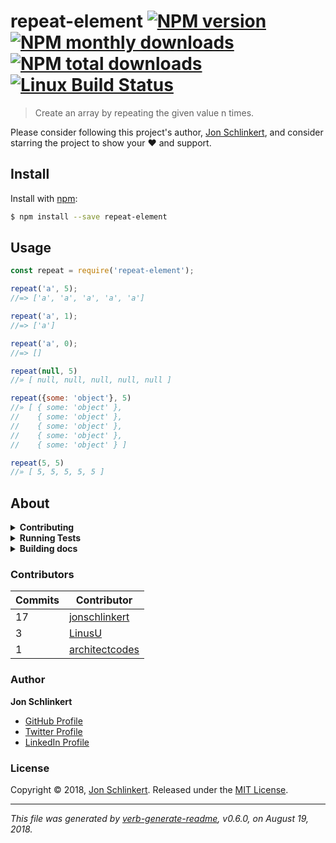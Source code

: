 # repeat-element [![NPM version](https://img.shields.io/npm/v/repeat-element.svg?style=flat)](https://www.npmjs.com/package/repeat-element) [![NPM monthly downloads](https://img.shields.io/npm/dm/repeat-element.svg?style=flat)](https://npmjs.org/package/repeat-element) [![NPM total downloads](https://img.shields.io/npm/dt/repeat-element.svg?style=flat)](https://npmjs.org/package/repeat-element) [![Linux Build Status](https://img.shields.io/travis/jonschlinkert/repeat-element.svg?style=flat&label=Travis)](https://travis-ci.org/jonschlinkert/repeat-element)

> Create an array by repeating the given value n times.

Please consider following this project's author, [Jon Schlinkert](https://github.com/jonschlinkert), and consider starring the project to show your :heart: and support.










































<extoc></extoc>

## Install

Install with [npm](https://www.npmjs.com/):

```sh
$ npm install --save repeat-element
```

## Usage

```js
const repeat = require('repeat-element');

repeat('a', 5);
//=> ['a', 'a', 'a', 'a', 'a']

repeat('a', 1);
//=> ['a']

repeat('a', 0);
//=> []

repeat(null, 5)
//» [ null, null, null, null, null ]

repeat({some: 'object'}, 5)
//» [ { some: 'object' },
//    { some: 'object' },
//    { some: 'object' },
//    { some: 'object' },
//    { some: 'object' } ]

repeat(5, 5)
//» [ 5, 5, 5, 5, 5 ]
```

## About

<details>
<summary><strong>Contributing</strong></summary>

Pull requests and stars are always welcome. For bugs and feature requests, [please create an issue](../../issues/new).

</details>

<details>
<summary><strong>Running Tests</strong></summary>

Running and reviewing unit tests is a great way to get familiarized with a library and its API. You can install dependencies and run tests with the following command:

```sh
$ npm install && npm test
```

</details>

<details>
<summary><strong>Building docs</strong></summary>

_(This project's readme.md is generated by [verb](https://github.com/verbose/verb-generate-readme), please don't edit the readme directly. Any changes to the readme must be made in the [.verb.md](.verb.md) readme template.)_

To generate the readme, run the following command:

```sh
$ npm install -g verbose/verb#dev verb-generate-readme && verb
```

</details>

### Contributors

| **Commits** | **Contributor** | 
| --- | --- |
| 17 | [jonschlinkert](https://github.com/jonschlinkert) |
| 3 | [LinusU](https://github.com/LinusU) |
| 1 | [architectcodes](https://github.com/architectcodes) |

### Author

**Jon Schlinkert**

* [GitHub Profile](https://github.com/jonschlinkert)
* [Twitter Profile](https://twitter.com/jonschlinkert)
* [LinkedIn Profile](https://linkedin.com/in/jonschlinkert)

### License

Copyright © 2018, [Jon Schlinkert](https://github.com/jonschlinkert).
Released under the [MIT License](LICENSE).

***

_This file was generated by [verb-generate-readme](https://github.com/verbose/verb-generate-readme), v0.6.0, on August 19, 2018._